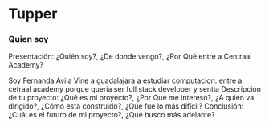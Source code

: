 # Tupper

### Quien soy

Presentación: ¿Quién soy?, ¿De donde vengo?, ¿Por Qué entre a Centraal Academy?

Soy Fernanda Avila
Vine a guadalajara a estudiar computacion.
entre a cetraal academy porque  queria ser full stack developer y sentia
Descripción de tu proyecto: ¿Qué es mi proyecto?, ¿Por Qué me interesó?, ¿A quién va dirigido?, ¿Cómo está construido?, ¿Qué fue lo más difícil?
Conclusión: ¿Cuál es el futuro de mi proyecto?, ¿Qué busco más adelante?

 